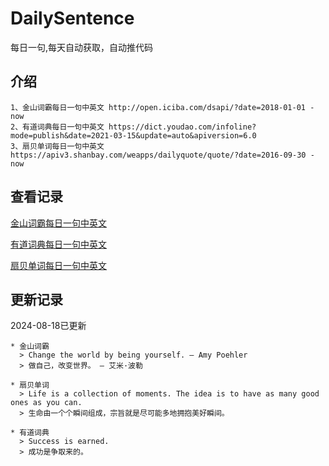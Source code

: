 # DailySentence

每日一句,每天自动获取，自动推代码

## 介绍

```
1、金山词霸每日一句中英文 http://open.iciba.com/dsapi/?date=2018-01-01 - now
2、有道词典每日一句中英文 https://dict.youdao.com/infoline?mode=publish&date=2021-03-15&update=auto&apiversion=6.0
3、扇贝单词每日一句中英文 https://apiv3.shanbay.com/weapps/dailyquote/quote/?date=2016-09-30 - now
```

## 查看记录

[金山词霸每日一句中英文](./data/iciba/)

[有道词典每日一句中英文](./data/youdao/)

[扇贝单词每日一句中英文](./data/shanbay/)

## 更新记录
2024-08-18已更新 
```
* 金山词霸
  > Change the world by being yourself. — Amy Poehler
  > 做自己，改变世界。 — 艾米·波勒

* 扇贝单词
  > Life is a collection of moments. The idea is to have as many good ones as you can.
  > 生命由一个个瞬间组成，宗旨就是尽可能多地拥抱美好瞬间。

* 有道词典
  > Success is earned.
  > 成功是争取来的。

```
